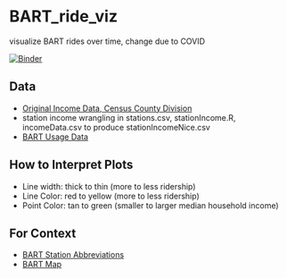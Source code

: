 # BART_ride_viz
visualize BART rides over time, change due to COVID

[![Binder](https://mybinder.org/badge_logo.svg)](https://mybinder.org/v2/gh/sastoudt/BART_ride_viz/master?urlpath=shiny/shiny/)


## Data

- [Original Income Data, Census County Division](https://data.census.gov/cedsci/table?q=S1903&g=0400000US06.060000&tid=ACSST5Y2018.S1903&hidePreview=true&moe=false)
- station income wrangling in stations.csv, stationIncome.R, incomeData.csv to produce stationIncomeNice.csv
- [BART Usage Data](http://64.111.127.166/origin-destination/date-hour-soo-dest-2020.csv.gz)

## How to Interpret Plots

- Line width: thick to thin (more to less ridership)
- Line Color: red to yellow (more to less ridership)
- Point Color: tan to green (smaller to larger median household income)

## For Context

- [BART Station Abbreviations](https://api.bart.gov/docs/overview/abbrev.aspx)
- [BART Map](https://en.wikipedia.org/wiki/List_of_Bay_Area_Rapid_Transit_stations#/media/File:BART_2019_official_map.svg) 